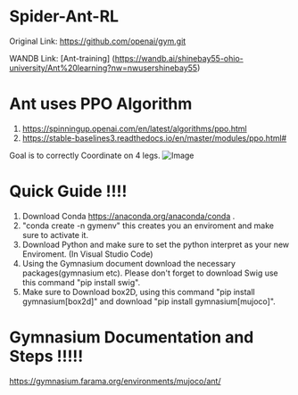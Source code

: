 # Spider-Ant-RL
Original Link: https://github.com/openai/gym.git

WANDB Link: [Ant-training] (https://wandb.ai/shinebay55-ohio-university/Ant%20learning?nw=nwusershinebay55)



# Ant uses PPO Algorithm
1. https://spinningup.openai.com/en/latest/algorithms/ppo.html
2. https://stable-baselines3.readthedocs.io/en/master/modules/ppo.html#

Goal is to correctly Coordinate on 4 legs.
![Image](https://github.com/user-attachments/assets/83cb9bd6-e9ac-4c57-9760-7fbf5e72ff7d)

# Quick Guide !!!!
1. Download Conda https://anaconda.org/anaconda/conda  .
2. "conda create -n gymenv" this creates you an enviroment and make sure to activate it.
3. Download Python and make sure to set the python interpret as your new Enviroment. (In Visual Studio Code) 
4. Using the Gymnasium document download the necessary packages(gymnasium etc). Please don't forget to download Swig use this command "pip install swig".
5. Make sure to Download box2D, using this command "pip install gymnasium[box2d]" and download "pip install gymnasium[mujoco]".

# Gymnasium Documentation and Steps !!!!!
https://gymnasium.farama.org/environments/mujoco/ant/
